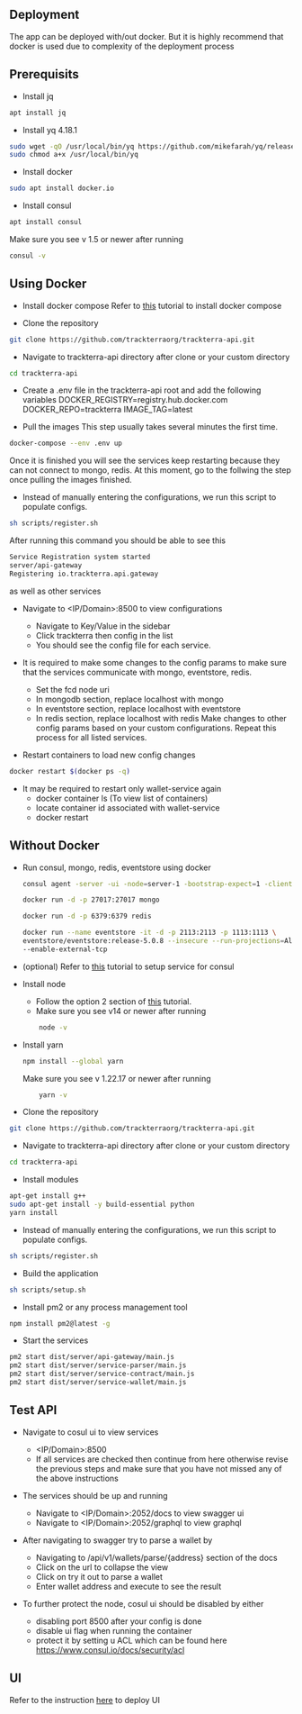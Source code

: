 <h2>  
Deployment
</h2>
<p> 
  The app can be deployed with/out docker. But it is highly recommend that docker is used due to complexity of the deployment process
</p>  
<p align="center"></p> 

## Prerequisits
- Install jq
```bash
apt install jq
```

- Install yq 4.18.1
```bash
sudo wget -qO /usr/local/bin/yq https://github.com/mikefarah/yq/releases/download/v4.18.1/yq_linux_amd64
sudo chmod a+x /usr/local/bin/yq
```

- Install docker
```bash
sudo apt install docker.io
```

- Install consul
```bash
apt install consul
```
Make sure you see v 1.5 or newer after running 
```bash
consul -v
```
## Using Docker

- Install docker compose
Refer to [this](https://www.digitalocean.com/community/tutorials/how-to-install-and-use-docker-compose-on-ubuntu-20-04) tutorial to install docker compose 

- Clone the repository
```bash
git clone https://github.com/trackterraorg/trackterra-api.git
```

- Navigate to trackterra-api directory after clone or your custom directory
```bash
cd trackterra-api
```

- Create a .env file in the trackterra-api root and add the following variables
DOCKER_REGISTRY=registry.hub.docker.com
DOCKER_REPO=trackterra
IMAGE_TAG=latest

- Pull the images
This step usually takes several minutes the first time. 
```bash
docker-compose --env .env up
```
Once it is finished you will see the services keep restarting because they can not connect to mongo, redis. At this moment, go to the follwing the step once pulling the images finished.

- Instead of manually entering the configurations, we run this script to populate configs.
```bash
sh scripts/register.sh
```

After running this command you should be able to see this 
```bash
Service Registration system started
server/api-gateway
Registering io.trackterra.api.gateway
```

as well as other services

- Navigate to <IP/Domain>:8500 to view configurations
    - Navigate to Key/Value in the sidebar
    - Click trackterra then config in the list
    - You should see the config file for each service.

- It is required to make some changes to the config params to make sure that the services communicate with mongo, eventstore, redis.
    - Set the fcd node uri
    - In mongodb section, replace localhost with mongo
    - In eventstore section, replace localhost with eventstore
    - In redis section, replace localhost with redis
Make changes to other config params based on your custom configurations.
Repeat this process for all listed services.

- Restart containers to load new config changes
```bash
docker restart $(docker ps -q)
```

- It may be required to restart only wallet-service again
    - docker container ls (To view list of containers)
    - locate container id associated with wallet-service
    - docker restart <wallet-service-id>
## Without Docker

- Run consul, mongo, redis, eventstore using docker
    ```bash
    consul agent -server -ui -node=server-1 -bootstrap-expect=1 -client=0.0.0.0 -bind=67.205.178.222 -data-dir=/var/lib/consul

    docker run -d -p 27017:27017 mongo
    
    docker run -d -p 6379:6379 redis

    docker run --name eventstore -it -d -p 2113:2113 -p 1113:1113 \
    eventstore/eventstore:release-5.0.8 --insecure --run-projections=All \
    --enable-external-tcp
    ```

- (optional) Refer to [this](https://learn.hashicorp.com/tutorials/consul/deployment-guide#configure-systemd) tutorial to setup service for consul

- Install node
    - Follow the option 2 section of  [this](https://www.digitalocean.com/community/tutorials/how-to-install-node-js-on-ubuntu-20-04) tutorial.
    - Make sure you see v14 or newer after running 
    ```bash
        node -v
    ```

- Install yarn
    ```bash
    npm install --global yarn
    ```
    Make sure you see v 1.22.17 or newer after running 
    ```bash
        yarn -v
    ```

- Clone the repository
```bash
git clone https://github.com/trackterraorg/trackterra-api.git
```

- Navigate to trackterra-api directory after clone or your custom directory
```bash
cd trackterra-api
```

- Install modules 
```bash
apt-get install g++
sudo apt-get install -y build-essential python
yarn install
```

- Instead of manually entering the configurations, we run this script to populate configs.
```bash
sh scripts/register.sh
```

- Build the application
```bash
sh scripts/setup.sh
```

- Install pm2 or any process management tool
```bash
npm install pm2@latest -g
```

- Start the services
```bash
pm2 start dist/server/api-gateway/main.js
pm2 start dist/server/service-parser/main.js
pm2 start dist/server/service-contract/main.js
pm2 start dist/server/service-wallet/main.js
```

## Test API
- Navigate to cosul ui to view services
    - <IP/Domain>:8500
    - If all services are checked then continue from here otherwise revise the previous steps and make sure that you have not missed any of the above instructions

- The services should be up and running
    - Navigate to <IP/Domain>:2052/docs to view swagger ui
    - Navigate to <IP/Domain>:2052/graphql to view graphql

- After navigating to swagger try to parse a wallet by
    - Navigating to /api/v1/wallets/parse/{address} section of the docs
    - Click on the url to collapse the view
    - Click on try it out to parse a wallet
    - Enter wallet address and execute to see the result

- To further protect the node, cosul ui should be disabled by either
    - disabling port 8500 after your config is done
    - disable ui flag when running the container
    - protect it by setting u ACL which can be found here 
    https://www.consul.io/docs/security/acl

## UI
Refer to the instruction [here](https://github.com/trackterraorg/trackterra-ui/blob/main/README.md) to deploy UI